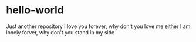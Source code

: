 # hello-world
Just another repository
I love you forever, why don't you love me either
I am lonely forver, why don't you stand in my side
